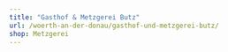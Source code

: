 ```yaml
---
title: "Gasthof & Metzgerei Butz"
url: /woerth-an-der-donau/gasthof-und-metzgerei-butz/
shop: Metzgerei
---
```

